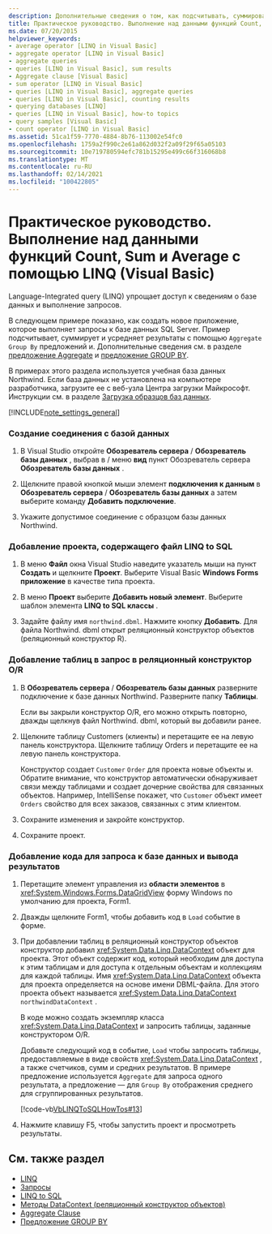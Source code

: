 ```yaml
---
description: Дополнительные сведения о том, как подсчитывать, суммировать или усреднить данные с помощью LINQ (Visual Basic).
title: Практическое руководство. Выполнение над данными функций Count, Sum и Average с помощью LINQ
ms.date: 07/20/2015
helpviewer_keywords:
- average operator [LINQ in Visual Basic]
- aggregate operator [LINQ in Visual Basic]
- aggregate queries
- queries [LINQ in Visual Basic], sum results
- Aggregate clause [Visual Basic]
- sum operator [LINQ in Visual Basic]
- queries [LINQ in Visual Basic], aggregate queries
- queries [LINQ in Visual Basic], counting results
- querying databases [LINQ]
- queries [LINQ in Visual Basic], how-to topics
- query samples [Visual Basic]
- count operator [LINQ in Visual Basic]
ms.assetid: 51ca1f59-7770-4884-8b76-113002e54fc0
ms.openlocfilehash: 1759a2f990c2e61a862d032f2a09f29f65a05103
ms.sourcegitcommit: 10e719780594efc781b15295e499c66f316068b8
ms.translationtype: MT
ms.contentlocale: ru-RU
ms.lasthandoff: 02/14/2021
ms.locfileid: "100422805"
---
```

# <a name="how-to-count-sum-or-average-data-by-using-linq-visual-basic"></a>Практическое руководство. Выполнение над данными функций Count, Sum и Average с помощью LINQ (Visual Basic)

Language-Integrated query (LINQ) упрощает доступ к сведениям о базе данных и выполнение запросов.  
  
 В следующем примере показано, как создать новое приложение, которое выполняет запросы к базе данных SQL Server. Пример подсчитывает, суммирует и усредняет результаты с помощью `Aggregate` `Group By` предложений и. Дополнительные сведения см. в разделе [предложение Aggregate](../../../language-reference/queries/aggregate-clause.md) и [предложение GROUP BY](../../../language-reference/queries/group-by-clause.md).  
  
 В примерах этого раздела используется учебная база данных Northwind. Если база данных не установлена на компьютере разработчика, загрузите ее с веб-узла Центра загрузки Майкрософт. Инструкции см. в разделе [Загрузка образцов баз данных](../../../../framework/data/adonet/sql/linq/downloading-sample-databases.md).  
  
[!INCLUDE[note_settings_general](~/includes/note-settings-general-md.md)]  
  
### <a name="to-create-a-connection-to-a-database"></a>Создание соединения с базой данных  
  
1. В Visual Studio откройте **Обозреватель сервера** / **Обозреватель базы данных** , выбрав в  / меню **вид** пункт Обозреватель сервера **Обозреватель базы данных** .  
  
2. Щелкните правой кнопкой мыши элемент **подключения к данным** в **Обозреватель сервера** / **Обозреватель базы данных** а затем выберите команду **Добавить подключение**.  
  
3. Укажите допустимое соединение с образцом базы данных Northwind.  
  
### <a name="to-add-a-project-that-contains-a-linq-to-sql-file"></a>Добавление проекта, содержащего файл LINQ to SQL  
  
1. В меню **Файл** окна Visual Studio наведите указатель мыши на пункт **Создать** и щелкните **Проект**. Выберите Visual Basic **Windows Forms приложение** в качестве типа проекта.  
  
2. В меню **Проект** выберите **Добавить новый элемент**. Выберите шаблон элемента **LINQ to SQL классы** .  
  
3. Задайте файлу имя `northwind.dbml`. Нажмите кнопку **Добавить**. Для файла Northwind. dbml открыт реляционный конструктор объектов (реляционный конструктор R).  
  
### <a name="to-add-tables-to-query-to-the-or-designer"></a>Добавление таблиц в запрос в реляционный конструктор O/R  
  
1. В **Обозреватель сервера** / **Обозреватель базы данных** разверните подключение к базе данных Northwind. Разверните папку **Таблицы**.  
  
     Если вы закрыли конструктор O/R, его можно открыть повторно, дважды щелкнув файл Northwind. dbml, который вы добавили ранее.  
  
2. Щелкните таблицу Customers (клиенты) и перетащите ее на левую панель конструктора. Щелкните таблицу Orders и перетащите ее на левую панель конструктора.  
  
     Конструктор создает `Customer` `Order` для проекта новые объекты и. Обратите внимание, что конструктор автоматически обнаруживает связи между таблицами и создает дочерние свойства для связанных объектов. Например, IntelliSense покажет, что `Customer` объект имеет `Orders` свойство для всех заказов, связанных с этим клиентом.  
  
3. Сохраните изменения и закройте конструктор.  
  
4. Сохраните проект.  
  
### <a name="to-add-code-to-query-the-database-and-display-the-results"></a>Добавление кода для запроса к базе данных и вывода результатов  
  
1. Перетащите элемент управления из **области элементов** в <xref:System.Windows.Forms.DataGridView> форму Windows по умолчанию для проекта, Form1.  
  
2. Дважды щелкните Form1, чтобы добавить код в `Load` событие в форме.  
  
3. При добавлении таблиц в реляционный конструктор объектов конструктор добавил <xref:System.Data.Linq.DataContext> объект для проекта. Этот объект содержит код, который необходим для доступа к этим таблицам и для доступа к отдельным объектам и коллекциям для каждой таблицы. Имя <xref:System.Data.Linq.DataContext> объекта для проекта определяется на основе имени DBML-файла. Для этого проекта объект называется <xref:System.Data.Linq.DataContext> `northwindDataContext` .  
  
     В коде можно создать экземпляр класса <xref:System.Data.Linq.DataContext> и запросить таблицы, заданные конструктором O/R.  
  
     Добавьте следующий код в событие, `Load` чтобы запросить таблицы, предоставляемые в виде свойств <xref:System.Data.Linq.DataContext> , а также счетчиков, сумм и средних результатов. В примере предложение используется `Aggregate` для запроса одного результата, а предложение — для `Group By` отображения среднего для сгруппированных результатов.  
  
     [!code-vb[VbLINQToSQLHowTos#13](~/samples/snippets/visualbasic/VS_Snippets_VBCSharp/VbLINQtoSQLHowTos/VB/Form6.vb#13)]  
  
4. Нажмите клавишу F5, чтобы запустить проект и просмотреть результаты.  
  
## <a name="see-also"></a>См. также раздел

- [LINQ](index.md)
- [Запросы](../../../language-reference/queries/index.md)
- [LINQ to SQL](../../../../framework/data/adonet/sql/linq/index.md)
- [Методы DataContext (реляционный конструктор объектов)](/visualstudio/data-tools/datacontext-methods-o-r-designer)
- [Aggregate Clause](../../../language-reference/queries/aggregate-clause.md)
- [Предложение GROUP BY](../../../language-reference/queries/group-by-clause.md)
